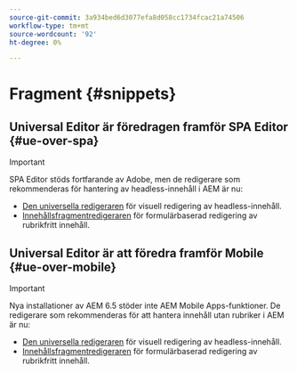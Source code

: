 ```yaml
---
source-git-commit: 3a934bed6d3077efa8d058cc1734fcac21a74506
workflow-type: tm+mt
source-wordcount: '92'
ht-degree: 0%

---
```

# Fragment {#snippets}

## Universal Editor är föredragen framför SPA Editor {#ue-over-spa}

>[!IMPORTANT]
>
>SPA Editor stöds fortfarande av Adobe, men de redigerare som rekommenderas för hantering av headless-innehåll i AEM är nu:
>
>* [Den universella redigeraren](/help/sites-developing/universal-editor/introduction.md) för visuell redigering av headless-innehåll.
>* [Innehållsfragmentredigeraren](/help/assets/content-fragments/content-fragments-managing.md) för formulärbaserad redigering av rubrikfritt innehåll.

## Universal Editor är att föredra framför Mobile {#ue-over-mobile}

>[!IMPORTANT]
>
>Nya installationer av AEM 6.5 stöder inte AEM Mobile Apps-funktioner. De redigerare som rekommenderas för att hantera innehåll utan rubriker i AEM är nu:
>
>* [Den universella redigeraren](/help/sites-developing/universal-editor/introduction.md) för visuell redigering av headless-innehåll.
>* [Innehållsfragmentredigeraren](/help/assets/content-fragments/content-fragments-managing.md) för formulärbaserad redigering av rubrikfritt innehåll.
